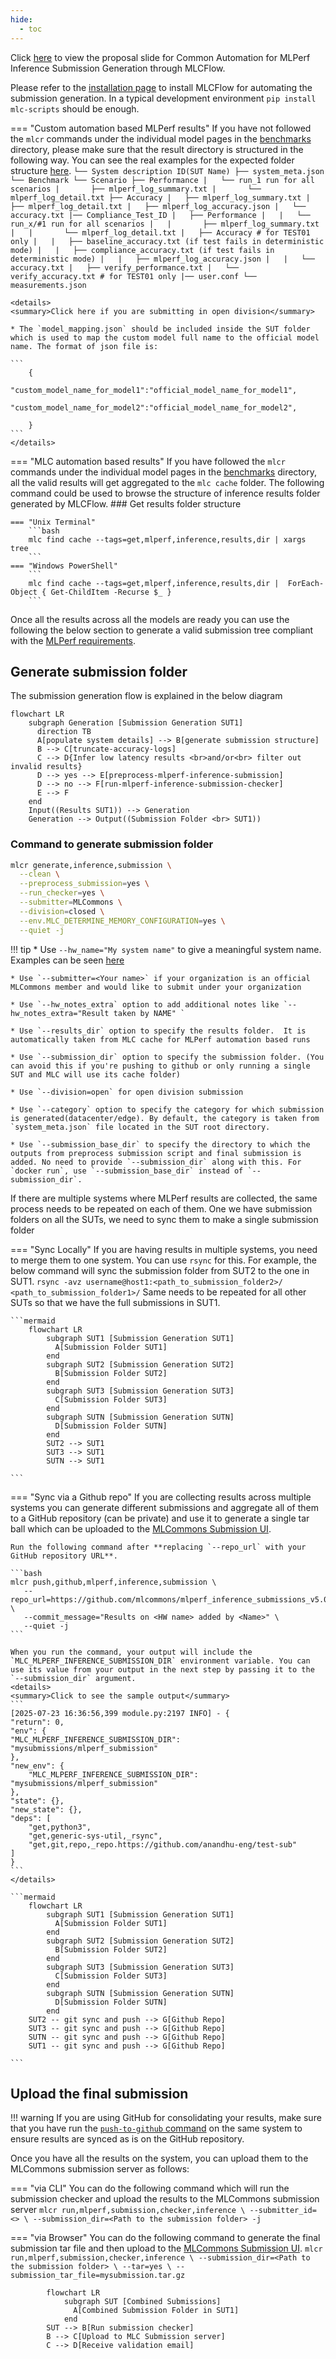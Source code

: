```yaml
---
hide:
  - toc
---
```


Click [here](https://docs.google.com/presentation/d/1cmbpZUpVr78EIrhzyMBnnWnjJrD-mZ2vmSb-yETkTA8/edit?usp=sharing) to view the proposal slide for Common Automation for MLPerf Inference Submission Generation through MLCFlow.

Please refer to the [installation page](site:inference/install/) to install MLCFlow for automating the submission generation. In a typical development environment `pip install mlc-scripts` should be enough.

=== "Custom automation based MLPerf results"
    If you have not followed the `mlcr` commands under the individual model pages in the [benchmarks](../index.md) directory, please make sure that the result directory is structured in the following way. You can see the real examples for the expected folder structure [here](https://github.com/mlcommons/inference/tree/submission-generation-examples).
    ```
    └── System description ID(SUT Name)
        ├── system_meta.json
        └── Benchmark
            └── Scenario
                ├── Performance
                |   └── run_1 run for all scenarios
                |       ├── mlperf_log_summary.txt
                |       └── mlperf_log_detail.txt
                ├── Accuracy
                |   ├── mlperf_log_summary.txt
                |   ├── mlperf_log_detail.txt
                |   ├── mlperf_log_accuracy.json
                |   └── accuracy.txt
                |── Compliance_Test_ID
                |   ├── Performance
                |   |   └── run_x/#1 run for all scenarios
                |   |       ├── mlperf_log_summary.txt
                |   |       └── mlperf_log_detail.txt
                |   ├── Accuracy # for TEST01 only
                |   |   ├── baseline_accuracy.txt (if test fails in deterministic mode)
                |   |   ├── compliance_accuracy.txt (if test fails in deterministic mode)
                |   |   ├── mlperf_log_accuracy.json
                |   |   └── accuracy.txt
                |   ├── verify_performance.txt
                |   └── verify_accuracy.txt # for TEST01 only
                |── user.conf
                └── measurements.json
    ```
    
    <details>
    <summary>Click here if you are submitting in open division</summary>

    * The `model_mapping.json` should be included inside the SUT folder which is used to map the custom model full name to the official model name. The format of json file is:

    ```
        {
            "custom_model_name_for_model1":"official_model_name_for_model1",
            "custom_model_name_for_model2":"official_model_name_for_model2",

        }
    ```
    </details>

=== "MLC automation based results"
    If you have followed the `mlcr` commands under the individual model pages in the [benchmarks](../index.md) directory, all the valid results will get aggregated to the `mlc cache` folder. The following command could be used to browse the structure of inference results folder generated by MLCFlow.
    ### Get results folder structure

    === "Unix Terminal"
        ```bash
        mlc find cache --tags=get,mlperf,inference,results,dir | xargs tree
        ```
    === "Windows PowerShell"
        ```
        mlc find cache --tags=get,mlperf,inference,results,dir |  ForEach-Object { Get-ChildItem -Recurse $_ }
        ```


Once all the results across all the models are ready you can use the following the below section to generate a valid submission tree compliant with the [MLPerf requirements](https://github.com/mlcommons/policies/blob/master/submission_rules.adoc#inference-1).

## Generate submission folder

The submission generation flow is explained in the below diagram

```mermaid
flowchart LR
    subgraph Generation [Submission Generation SUT1]
      direction TB
      A[populate system details] --> B[generate submission structure]
      B --> C[truncate-accuracy-logs]
      C --> D{Infer low latency results <br>and/or<br> filter out invalid results}
      D --> yes --> E[preprocess-mlperf-inference-submission]
      D --> no --> F[run-mlperf-inference-submission-checker]
      E --> F
    end
    Input((Results SUT1)) --> Generation
    Generation --> Output((Submission Folder <br> SUT1))
```

### Command to generate submission folder

```bash
mlcr generate,inference,submission \
  --clean \
  --preprocess_submission=yes \
  --run_checker=yes \
  --submitter=MLCommons \
  --division=closed \
  --env.MLC_DETERMINE_MEMORY_CONFIGURATION=yes \
  --quiet -j
```
!!! tip
    * Use `--hw_name="My system name"` to give a meaningful system name. Examples can be seen [here](https://github.com/mlcommons/inference_results_v3.0/tree/main/open/cTuning/systems)

    * Use `--submitter=<Your name>` if your organization is an official MLCommons member and would like to submit under your organization

    * Use `--hw_notes_extra` option to add additional notes like `--hw_notes_extra="Result taken by NAME" `

    * Use `--results_dir` option to specify the results folder.  It is automatically taken from MLC cache for MLPerf automation based runs

    * Use `--submission_dir` option to specify the submission folder. (You can avoid this if you're pushing to github or only running a single SUT and MLC will use its cache folder)

    * Use `--division=open` for open division submission 

    * Use `--category` option to specify the category for which submission is generated(datacenter/edge). By default, the category is taken from `system_meta.json` file located in the SUT root directory.

    * Use `--submission_base_dir` to specify the directory to which the outputs from preprocess submission script and final submission is added. No need to provide `--submission_dir` along with this. For `docker run`, use `--submission_base_dir` instead of `--submission_dir`.


If there are multiple systems where MLPerf results are collected, the same process needs to be repeated on each of them. One we have submission folders on all the SUTs, we need to sync them to make a single submission folder

=== "Sync Locally"
    If you are having results in multiple systems, you need to merge them to one system. You can use `rsync` for this. For example, the below command will sync the submission folder from SUT2 to the one in SUT1. 
    ```
    rsync -avz username@host1:<path_to_submission_folder2>/ <path_to_submission_folder1>/
    ```
    Same needs to be repeated for all other SUTs so that we have the full submissions in SUT1.

    ```mermaid
        flowchart LR
            subgraph SUT1 [Submission Generation SUT1]
              A[Submission Folder SUT1]
            end
            subgraph SUT2 [Submission Generation SUT2]
              B[Submission Folder SUT2]
            end
            subgraph SUT3 [Submission Generation SUT3]
              C[Submission Folder SUT3]
            end
            subgraph SUTN [Submission Generation SUTN]
              D[Submission Folder SUTN]
            end
            SUT2 --> SUT1
            SUT3 --> SUT1
            SUTN --> SUT1
           
    ```

=== "Sync via a Github repo"
    If you are collecting results across multiple systems you can generate different submissions and aggregate all of them to a GitHub repository (can be private) and use it to generate a single tar ball which can be uploaded to the [MLCommons Submission UI](https://submissions-ui.mlcommons.org/submission). 

    Run the following command after **replacing `--repo_url` with your GitHub repository URL**.

    ```bash
    mlcr push,github,mlperf,inference,submission \
       --repo_url=https://github.com/mlcommons/mlperf_inference_submissions_v5.0 \
       --commit_message="Results on <HW name> added by <Name>" \
       --quiet -j
    ```

    When you run the command, your output will include the `MLC_MLPERF_INFERENCE_SUBMISSION_DIR` environment variable. You can use its value from your output in the next step by passing it to the `--submission_dir` argument.
    <details>
  	<summary>Click to see the sample output</summary>
	```
  	[2025-07-23 16:36:56,399 module.py:2197 INFO] - {
  	"return": 0,
  	"env": {
	"MLC_MLPERF_INFERENCE_SUBMISSION_DIR": "mysubmissions/mlperf_submission"
  	},
  	"new_env": {
    	"MLC_MLPERF_INFERENCE_SUBMISSION_DIR": "mysubmissions/mlperf_submission"
  	},
  	"state": {},
  	"new_state": {},
  	"deps": [
    	"get,python3",
    	"get,generic-sys-util,_rsync",
    	"get,git,repo,_repo.https://github.com/anandhu-eng/test-sub"
  	]
	}
 	```
    </details>
    
    ```mermaid
        flowchart LR
            subgraph SUT1 [Submission Generation SUT1]
              A[Submission Folder SUT1]
            end
            subgraph SUT2 [Submission Generation SUT2]
              B[Submission Folder SUT2]
            end
            subgraph SUT3 [Submission Generation SUT3]
              C[Submission Folder SUT3]
            end
            subgraph SUTN [Submission Generation SUTN]
              D[Submission Folder SUTN]
            end
	    SUT2 -- git sync and push --> G[Github Repo]
	    SUT3 -- git sync and push --> G[Github Repo]
	    SUTN -- git sync and push --> G[Github Repo]
	    SUT1 -- git sync and push --> G[Github Repo]
           
    ```

## Upload the final submission
    
!!! warning
    If you are using GitHub for consolidating your results, make sure that you have run the [`push-to-github` command](#__tabbed_2_2) on the same system to ensure results are synced as is on the GitHub repository.

Once you have all the results on the system, you can upload them to the MLCommons submission server as follows:

=== "via CLI"
    You can do the following command which will run the submission checker and upload the results to the MLCommons submission server
    ```
    mlcr run,mlperf,submission,checker,inference \
    --submitter_id=<> \
    --submission_dir=<Path to the submission folder> -j
    ``` 
    
=== "via Browser"
    You can do the following command to generate the final submission tar file and then upload to the [MLCommons Submission UI](https://submissions-ui.mlcommons.org/submission). 
    ```
    mlcr run,mlperf,submission,checker,inference \
    --submission_dir=<Path to the submission folder> \
    --tar=yes \
    --submission_tar_file=mysubmission.tar.gz
    ```
    
```mermaid
        flowchart LR
            subgraph SUT [Combined Submissions]
              A[Combined Submission Folder in SUT1]
            end
	    SUT --> B[Run submission checker]
	    B --> C[Upload to MLC Submission server]
	    C --> D[Receive validation email]
```



<!--Click [here](https://youtu.be/eI1Hoecc3ho) to view the recording of the workshop: Streamlining your MLPerf Inference results using CM.-->
